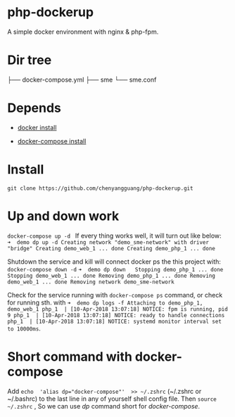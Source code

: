 # php-dockerup
   A simple docker environment with nginx & php-fpm.
   
# Dir tree

├── docker-compose.yml
├── sme
└── sme.conf

# Depends 
  * [docker install](https://docs.docker.com/install/#supported-platforms)
  
  * [docker-compose install](https://github.com/chenyangguang/php-dockerup/edit/master/README.md)
  
# Install
  `git clone https://github.com/chenyangguang/php-dockerup.git `
  
# Up and down work
  `docker-compose up -d `
  If every thing works well, it will turn out like below:  
  `➜  demo dp up -d
Creating network "demo_sme-network" with driver "bridge"
Creating demo_web_1 ... done
Creating demo_php_1 ... done`

  Shutdown the service and kill will connect docker ps the this project with: 
  `docker-compose down -d`
  `➜  demo dp down  
Stopping demo_php_1 ... done
Stopping demo_web_1 ... done
Removing demo_php_1 ... done
Removing demo_web_1 ... done
Removing network demo_sme-network`

  Check for the service running  with `docker-compose ps` command, or check for running  sth. with 
  `
  ➜  demo dp logs -f
Attaching to demo_php_1, demo_web_1
php_1  | [10-Apr-2018 13:07:18] NOTICE: fpm is running, pid 9
php_1  | [10-Apr-2018 13:07:18] NOTICE: ready to handle connections
php_1  | [10-Apr-2018 13:07:18] NOTICE: systemd monitor interval set to 10000ms
`.
  
# Short command with docker-compose

  Add `echo  'alias dp="docker-compose"'  >> ~/.zshrc` (~/.zshrc or ~/.bashrc) to the last line in any of yourself shell config file. Then `source ~/.zshrc` , So we can use *dp* command short for *docker-compose*.
  
